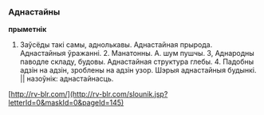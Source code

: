 ### Аднастайны
**прыметнік**

1. Заўсёды такі самы, аднолькавы. Аднастайная прырода. Аднастайныя ўражанні. 2. Манатонны. А. шум пушчы. 3, Аднародны паводле складу, будовы. Аднастайная структура глебы. 4. Падобны адзін на адзін, зроблены на адзін узор. Шэрыя аднастайныя будынкі. || назоўнік: аднастайнасць.

<a rel="author">[http://rv-blr.com/](http://rv-blr.com/slounik.jsp?letterId=0&maskId=0&pageId=145)</a>
